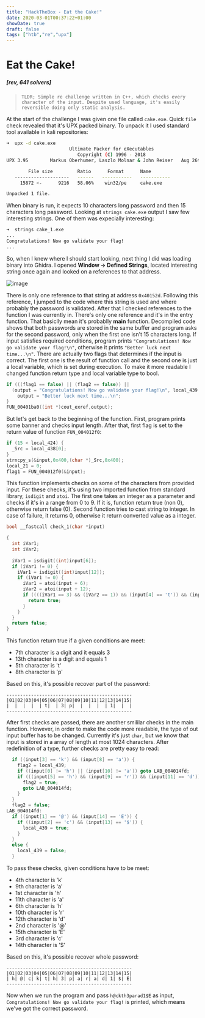 ```yaml
---
title: "HackTheBox - Eat the Cake!"
date: 2020-03-01T00:37:22+01:00
showDate: true
draft: false
tags: ["htb","re","upx"]
---
```


Eat the Cake!
===
##### [rev, 641 solvers]

> ```TLDR; Simple re challenge written in C++, which checks every character of the input. Despite used language, it's easily reversible doing only static analysis.```

At the start of the challenge I was given one file called `cake.exe`. Quick `file` check revealed that it's UPX packed binary. To unpack it I used standard tool available in kali repositories:    

```bash
➜  upx -d cake.exe 
                       Ultimate Packer for eXecutables
                          Copyright (C) 1996 - 2018
UPX 3.95        Markus Oberhumer, Laszlo Molnar & John Reiser   Aug 26th 2018

        File size         Ratio      Format      Name
   --------------------   ------   -----------   -----------
     15872 <-      9216   58.06%    win32/pe     cake.exe

Unpacked 1 file.
```

When binary is run, it expects 10 characters long password and then 15 characters long password. Looking at `strings cake.exe` output I saw few interesting strings. One of them was expecially interesting:

```bash
➜  strings cake_1.exe
...
Congratulations! Now go validate your flag!
...
```

So, when I knew where I should start looking, next thing I did was loading binary into Ghidra. I opened **Window -> Defined Strings**, located interesting string once again and looked on a references to that address.

![image](/images/posts/eat-the-cake-1.png)

There is only one reference to that string at address `0x40152d`. Following this reference, I jumped to the code where this string is used and where probably the password is validated. After that I checked references to the function I was currently in. There's only one reference and it's in the entry function. That basiclly mean it's probablly **main** function. Decompiled code shows that both passwords are stored in the same buffer and program asks for the second password, only when the first one isn't 15 characters long. If input satisfies required conditions, program prints `"Congratulations! Now go validate your flag!\n"`, otherwise it prints `"Better luck next time...\n"`. There are actually two flags that determines if the input is correct. The first one is the result of function call and the second one is just a local variable, which is set during execution. To make it more readable I changed function return type and local variable type to bool.

```c
if (((flag1 == false) || (flag2 == false)) || 
  (output = "Congratulations! Now go validate your flag!\n", local_439 == false)) {
    output = "Better luck next time...\n";
}
FUN_00401ba0((int *)cout_exref,output);
```

But let's get back to the beginning of the function. First, program prints some banner and checks input length. After that, first flag is set to the return value of function `FUN_004012f0`:

```c
if (15 < local_424) {
  _Src = local_438[0];
}
strncpy_s(&input,0x400,(char *)_Src,0x400);
local_21 = 0;
flag1 = FUN_004012f0(&input);
```

This function implements checks on some of the characters from provided input. For these checks, it's using two imported function from standard library, `isdigit` and `atoi`. The first one takes an integer as a parameter and checks if it's in a range from 0 to 9. If it is, function return true (non 0), otherwise return false (0). Second function tries to cast string to integer. In case of failure, it returns 0, otherwise it return converted value as a integer.

```c
bool __fastcall check_1(char *input)

{
  int iVar1;
  int iVar2;
  
  iVar1 = isdigit((int)input[6]);
  if (iVar1 != 0) {
    iVar1 = isdigit((int)input[12]);
    if (iVar1 != 0) {
      iVar1 = atoi(input + 6);
      iVar2 = atoi(input + 12);
      if ((((iVar1 == 3) && (iVar2 == 1)) && (input[4] == 't')) && (input[7] == 'p')) {
        return true;
      }
    }
  }
  return false;
}
```

This function return true if a given conditions are meet:
* 7th character is a digit and it equals 3
* 13th character is a digit and equals 1
* 5th character is 't'
* 8th character is 'p'

Based on this, it's possible recover part of the password:

```
----------------------------------------------
|01|02|03|04|05|06|07|08|09|10|11|12|13|14|15|
|  |  |  |  | t|  | 3| p|  |  |  |  | 1|  |  |
----------------------------------------------
```

After first checks are passed, there are another smililar checks in the main function. However, in order to make the code more readable, the type of out input buffer has to be changed. Currently it's just `char`, but we know that input is stored in a array of length at most 1024 characters. After redefinition of a type, further checks are pretty easy to read:

```c
  if ((input[3] == 'k') && (input[8] == 'a')) {
    flag2 = local_439;
    if ((input[0] != 'h') || (input[10] != 'a')) goto LAB_004014fd;
    if (((input[5] == 'h') && (input[9] == 'r')) && (input[11] == 'd')) {
      flag2 = true;
      goto LAB_004014fd;
    }
  }
  flag2 = false;
LAB_004014fd:
  if ((input[1] == '@') && (input[14] == 'E')) {
    if ((input[2] == 'c') && (input[13] == '$')) {
      local_439 = true;
    }
  }
  else {
    local_439 = false;
  }
```

To pass these checks, given conditions have to be meet:
* 4th character is 'k'
* 9th character is 'a'
* 1st character is 'h'
* 11th character is 'a'
* 6th character is 'h'
* 10th character is 'r'
* 12th character is 'd'
* 2nd character is '@'
* 15th character is 'E'
* 3rd character is 'c'
* 14th character is '$'

Based on this,  it's possible recover whole password:

```
----------------------------------------------
|01|02|03|04|05|06|07|08|09|10|11|12|13|14|15|
| h| @| c| k| t| h| 3| p| a| r| a| d| 1| $| E|
----------------------------------------------
```

Now when we run the program and pass `h@ckth3parad1$E` as input, `Congratulations! Now go validate your flag!` is printed, which means we've got the correct password.
